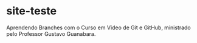 # site-teste
 Aprendendo Branches com o Curso em Video de Git e GitHub, ministrado pelo Professor Gustavo Guanabara.
